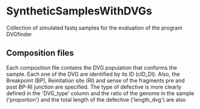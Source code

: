 # SyntheticSamplesWithDVGs
Collection of simulated fastq samples for the evaluation of the program DVGfinder


## Composition files

Each composition file contains the DVG population that conforms the sample. Each one of the DVG are identified by its ID (cID_DI). Also, the Breakpoint (BP), Reinitation site (RI) and sense of the fragments pre and post BP-RI junction are specified. The type of defective is more clearly defined in the 'DVG_type' column and the ratio of the genome in the sample ('proportion') and the total length of the defective ('length_dvg') are also 
